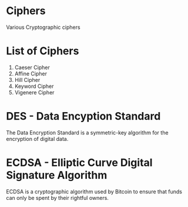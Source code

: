 # Ciphers
Various Cryptographic ciphers

# List of Ciphers
1. Caeser Cipher
2. Affine Cipher
3. Hill Cipher
4. Keyword Cipher
5. Vigenere Cipher

# DES - Data Encyption Standard
The Data Encryption Standard is a symmetric-key algorithm for the encryption of digital data.

# ECDSA - Elliptic Curve Digital Signature Algorithm
ECDSA is a cryptographic algorithm used by Bitcoin to ensure that funds can only be spent by their rightful owners.
